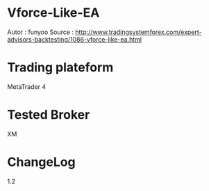 # Vforce-Like-EA

Autor : funyoo
Source : http://www.tradingsystemforex.com/expert-advisors-backtesting/1086-vforce-like-ea.html

# Trading plateform 
MetaTrader 4

# Tested Broker

XM

# ChangeLog
1.2 
